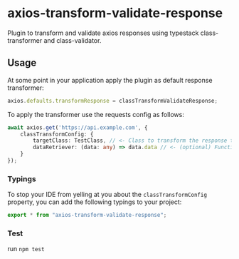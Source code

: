 # axios-transform-validate-response

Plugin to transform and validate axios responses using typestack class-transformer and class-validator.

## Usage

At some point in your application apply the plugin as default response transformer:

```typescript
axios.defaults.transformResponse = classTransformValidateResponse;
```

To apply the transformer use the requests config as follows:

```typescript
await axios.get('https://api.example.com', {
    classTransformConfig: {
        targetClass: TestClass, // <- Class to transform the response to
        dataRetriever: (data: any) => data.data // <- (optional) Function to retrieve the data from the response
    }
});
```

### Typings
To stop your IDE from yelling at you about the `classTransformConfig` property, you can add the following typings to your project:

```typescript
export * from "axios-transform-validate-response";
```

### Test

run `npm test`
